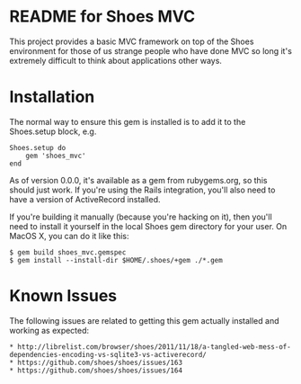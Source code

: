 
README for Shoes MVC
====================

This project provides a basic MVC framework on top of the Shoes
environment for those of us strange people who have done MVC so long
it's extremely difficult to think about applications other ways.

Installation
============

The normal way to ensure this gem is installed is to add it to the
Shoes.setup block, e.g.

	Shoes.setup do
		gem 'shoes_mvc'
	end

As of version 0.0.0, it's available as a gem from rubygems.org, so
this should just work.  If you're using the Rails integration, you'll
also need to have a version of ActiveRecord installed.

If you're building it manually (because you're hacking on it), then
you'll need to install it yourself in the local Shoes gem directory
for your user.  On MacOS X, you can do it like this:

    $ gem build shoes_mvc.gemspec
    $ gem install --install-dir $HOME/.shoes/+gem ./*.gem

Known Issues
============

The following issues are related to getting this gem actually
installed and working as expected:

	* http://librelist.com/browser/shoes/2011/11/18/a-tangled-web-mess-of-dependencies-encoding-vs-sqlite3-vs-activerecord/
	* https://github.com/shoes/shoes/issues/163
	* https://github.com/shoes/shoes/issues/164
